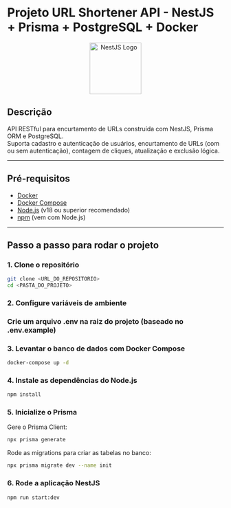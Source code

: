 # Projeto URL Shortener API - NestJS + Prisma + PostgreSQL + Docker

<p align="center">
  <a href="https://nestjs.com/" target="_blank">
    <img src="https://nestjs.com/img/logo-small.svg" width="120" alt="NestJS Logo" />
  </a>
</p>

## Descrição

API RESTful para encurtamento de URLs construída com NestJS, Prisma ORM e PostgreSQL.  
Suporta cadastro e autenticação de usuários, encurtamento de URLs (com ou sem autenticação), contagem de cliques, atualização e exclusão lógica.

---

## Pré-requisitos

- [Docker](https://docs.docker.com/get-docker/)
- [Docker Compose](https://docs.docker.com/compose/install/)
- [Node.js](https://nodejs.org/) (v18 ou superior recomendado)
- [npm](https://www.npmjs.com/) (vem com Node.js)

---

## Passo a passo para rodar o projeto

### 1. Clone o repositório

```bash
git clone <URL_DO_REPOSITORIO>
cd <PASTA_DO_PROJETO>
```

### 2. Configure variáveis de ambiente

### Crie um arquivo .env na raiz do projeto (baseado no .env.example)

### 3. Levantar o banco de dados com Docker Compose

```bash
docker-compose up -d
```

### 4. Instale as dependências do Node.js

```bash
npm install
```

### 5. Inicialize o Prisma

Gere o Prisma Client:

```bash
npx prisma generate
```

Rode as migrations para criar as tabelas no banco:

```bash
npx prisma migrate dev --name init
```

### 6. Rode a aplicação NestJS

```bash
npm run start:dev
```
